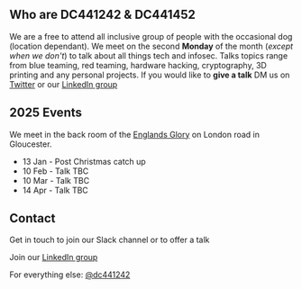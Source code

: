 ## Who are DC441242 & DC441452
We are a free to attend all inclusive group of people with the occasional dog (location dependant). We meet on the second **Monday** of the month (*except when we don't*) to talk about all things tech and infosec. Talks topics range from blue teaming, red teaming, hardware hacking, cryptography, 3D printing and any personal projects. If you would like to **give a talk** DM us on [Twitter](https://twitter.com/dc441242) or our [LinkedIn group](https://www.linkedin.com/groups/12645197/)


## 2025 Events

We meet in the back room of the [Englands Glory](https://g.co/kgs/2MBihGT) on London road in Gloucester. 



  - 13 Jan - Post Christmas catch up
  - 10 Feb - Talk TBC
  - 10 Mar - Talk TBC
  - 14 Apr - Talk TBC



## Contact

Get in touch to join our Slack channel or to offer a talk

Join our [LinkedIn group](https://www.linkedin.com/groups/12645197/)

For everything else: [@dc441242](https://twitter.com/dc441242)
